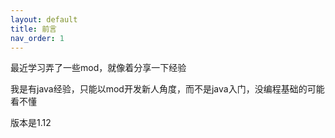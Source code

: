 ```yaml
---
layout: default
title: 前言
nav_order: 1
---
```




最近学习弄了一些mod，就像着分享一下经验

我是有java经验，只能以mod开发新人角度，而不是java入门，没编程基础的可能看不懂

版本是1.12